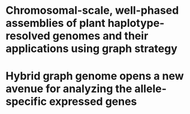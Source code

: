 # Chromosomal-scale, well-phased assemblies of plant haplotype-resolved genomes and their applications using graph strategy
# Hybrid graph genome opens a new avenue for analyzing the allele-specific expressed genes

